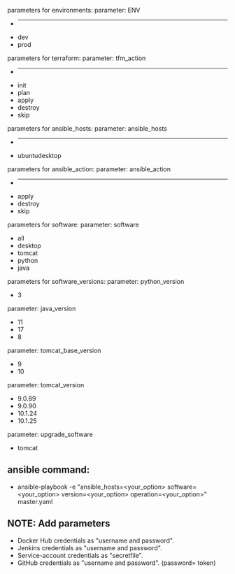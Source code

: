 parameters for environments:
parameter: ENV
  * ---
  * dev
  * prod

parameters for terraform:
parameter: tfm_action
  * ---
  * init
  * plan
  * apply
  * destroy
  * skip

parameters for ansible_hosts:
parameter: ansible_hosts
  * ---
  * ubuntudesktop

parameters for ansible_action:
parameter: ansible_action
  * ---
  * apply
  * destroy
  * skip

parameters for software:
parameter: software
  * all
  * desktop
  * tomcat
  * python
  * java

parameters for software_versions:
parameter: python_version
  * 3

parameter: java_version
  * 11
  * 17
  * 8

parameter: tomcat_base_version
  * 9
  * 10

parameter: tomcat_version
  * 9.0.89
  * 9.0.90
  * 10.1.24
  * 10.1.25

parameter: upgrade_software
  * tomcat


ansible command:
---
* ansible-playbook -e "ansible_hosts=<your_option> software=<your_option> version=<your_option> operation=<your_option>" master.yaml

NOTE: Add parameters
  ---
  * Docker Hub credentials as "username and password".
  * Jenkins credentials as "username and password".
  * Service-account credentials as "secretfile".
  * GitHub credentials as "username and password". (password= token)
